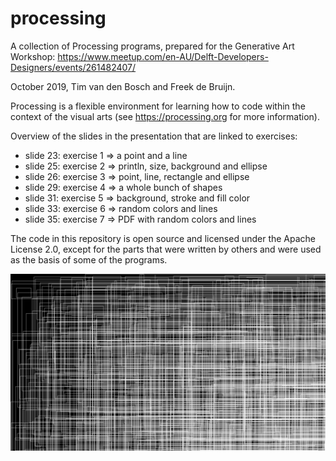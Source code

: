 # processing
A collection of Processing programs, prepared for the Generative Art Workshop:
https://www.meetup.com/en-AU/Delft-Developers-Designers/events/261482407/

October 2019, Tim van den Bosch and Freek de Bruijn.

Processing is a flexible environment for learning how to code within the context of the visual arts (see
https://processing.org for more information).

Overview of the slides in the presentation that are linked to exercises:
- slide 23: exercise 1 => a point and a line
- slide 25: exercise 2 => println, size, background and ellipse
- slide 26: exercise 3 => point, line, rectangle and ellipse
- slide 29: exercise 4 => a whole bunch of shapes
- slide 31: exercise 5 => background, stroke and fill color
- slide 33: exercise 6 => random colors and lines
- slide 35: exercise 7 => PDF with random colors and lines

The code in this repository is open source and licensed under the Apache
License 2.0, except for the parts that were written by others and were used as the basis of some of the programs.


![Rectangular Transparency image 01](Images/RectangularTransparency-01.png?raw=true "Rectangular Transparency 01")
